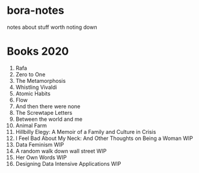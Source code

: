 # bora-notes
notes about stuff worth noting down


# Books 2020
1. Rafa
1. Zero to One
1. The Metamorphosis
1. Whistling Vivaldi
1. Atomic Habits
1. Flow 
1. And then there were none 
1. The Screwtape Letters
1. Between the world and me 
1. Animal Farm
1. Hillbilly Elegy: A Memoir of a Family and Culture in Crisis
1. I Feel Bad About My Neck: And Other Thoughts on Being a Woman WIP
1. Data Feminism WIP
1. A random walk down wall street WIP
1. Her Own Words WIP
1. Designing Data Intensive Applications WIP


